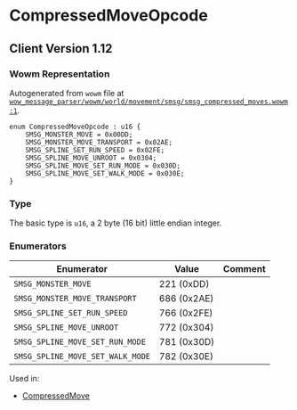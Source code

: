 # CompressedMoveOpcode

## Client Version 1.12

### Wowm Representation

Autogenerated from `wowm` file at [`wow_message_parser/wowm/world/movement/smsg/smsg_compressed_moves.wowm:1`](https://github.com/gtker/wow_messages/tree/main/wow_message_parser/wowm/world/movement/smsg/smsg_compressed_moves.wowm#L1).

```rust,ignore
enum CompressedMoveOpcode : u16 {
    SMSG_MONSTER_MOVE = 0x00DD;
    SMSG_MONSTER_MOVE_TRANSPORT = 0x02AE;
    SMSG_SPLINE_SET_RUN_SPEED = 0x02FE;
    SMSG_SPLINE_MOVE_UNROOT = 0x0304;
    SMSG_SPLINE_MOVE_SET_RUN_MODE = 0x030D;
    SMSG_SPLINE_MOVE_SET_WALK_MODE = 0x030E;
}
```
### Type
The basic type is `u16`, a 2 byte (16 bit) little endian integer.
### Enumerators
| Enumerator | Value  | Comment |
| --------- | -------- | ------- |
| `SMSG_MONSTER_MOVE` | 221 (0xDD) |  |
| `SMSG_MONSTER_MOVE_TRANSPORT` | 686 (0x2AE) |  |
| `SMSG_SPLINE_SET_RUN_SPEED` | 766 (0x2FE) |  |
| `SMSG_SPLINE_MOVE_UNROOT` | 772 (0x304) |  |
| `SMSG_SPLINE_MOVE_SET_RUN_MODE` | 781 (0x30D) |  |
| `SMSG_SPLINE_MOVE_SET_WALK_MODE` | 782 (0x30E) |  |

Used in:
* [CompressedMove](compressedmove.md)

